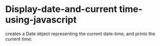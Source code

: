 # Display-date-and-current time-using-javascript
creates a Date object representing the current date-time, and prints the current time.
